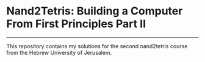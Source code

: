 # Nand2Tetris: Building a Computer From First Principles Part II
--------------------

This repository contains my solutions for the second nand2tetris course from the Hebrew University of Jerusalem.
